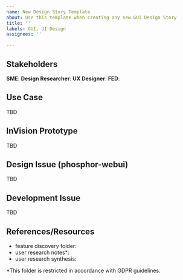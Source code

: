 ```yaml
---
name: New Design Story Template
about: Use this template when creating any new GUI Design Story
title: ''
labels: GUI, UI Design
assignees: ''

---
```


## Stakeholders
**SME**:
**Design Researcher**:
**UX Designer**:
**FED**:

## Use Case
TBD

## InVision Prototype
TBD

## Design Issue (phosphor-webui)
TBD

## Development Issue 
TBD

## References/Resources
- feature discovery folder: 
- user research notes*: 
- user research synthesis: 

*This folder is restricted in accordance with GDPR guidelines.
